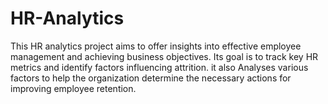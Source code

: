 # HR-Analytics
This HR analytics project aims to offer insights into effective employee management and achieving business objectives. Its goal is to track key HR metrics and identify factors influencing attrition. it also Analyses various factors to help the organization determine the necessary actions for improving employee retention.
